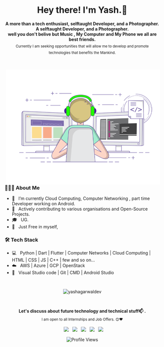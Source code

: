 <h1 align="center"> Hey there! I'm Yash.👋</h1>
<p align="center">
  <b>A more than a tech enthusiast, selftaught Developer, and a Photographer.</b></br>
  <b>A selftaught Developer, and a Photographer.</b></br>
  <b>well you don't belive but Music , My Computer and My Phone we all are best friends.</b></br>
  <sub>Currently I am seeking opportunities that will allow me to develop and promote technologies that benefits the Mankind.<sub>
</p>
 
 <p align="center">
  <img src="https://raw.githubusercontent.com/andreasbm/readme/master/assets/lines/colored.png" img width="5000" height="3" />
</p>
<img align="right" alt="GIF" src="https://github.com/YashAgarwalDev/yashagarwaldev/blob/main/code.gif" width="500"/>


<h3> 👨🏻‍💻 About Me </h3>

- 🔭 &nbsp; I’m currently Cloud Computing, Computer Networking , part time Developer working on Android.
- 🤔 &nbsp; Actively contributing to various organisations and Open-Source Projects.
- 🎓 &nbsp; UG.
- 🌱 &nbsp; Just Free in myself,

<h3>🛠 Tech Stack</h3>

- 💻 &nbsp; Python | Dart | Flutter | Computer Networks | Cloud Computing | HTML | CSS | JS | C++ | few and so on...
- ☁️ &nbsp; AWS | Azure | GCP | OpenStack
- 🔧 &nbsp; Visual Studio code | Git | CMD | Android Studio

<br>
<p align="center"> <img src="https://github-readme-stats.vercel.app/api?username=yashagarwaldev&show_icons=true" alt="yashagarwaldev" /> </p>

<br>

<p align="center">
  <b>Let's discuss about future technology and technical stuff📫 .</b></br>
  <sub>I am open to all Internships and Job Offers. 😊❤<sub>
</p>
<p align="center">
&nbsp; <a href="https://wa.me/+91XX" target="_blank" rel="noopener noreferrer"><img src="https://img.icons8.com/plasticine/100/000000/whatsapp.png" width="50" /></a> 
&nbsp; <a href="https://twitter.com/yash_developer" target="_blank" rel="noopener noreferrer"><img src="https://img.icons8.com/plasticine/100/000000/twitter.png" width="50" /></a>  
&nbsp; <a href="https://www.instagram.com/yashagarwal.co" target="_blank" rel="noopener noreferrer"><img src="https://img.icons8.com/plasticine/100/000000/instagram-new.png" width="50" /></a>  
&nbsp; <a href="https://www.linkedin.com/in/yash-agarwal-881a7b134" target="_blank" rel="noopener noreferrer"><img src="https://img.icons8.com/plasticine/100/000000/linkedin.png" width="50" /></a>
&nbsp; <a href="mailto:yashsidd98@gmail.com" target="_blank" rel="noopener noreferrer"><img src="https://img.icons8.com/plasticine/100/000000/gmail.png"  width="50" /></a>
</p>
  <p align="center"> <img src="https://komarev.com/ghpvc/?username=yashagarwaldev&label=Views&color=blue&style=plastic" alt="Profile Views" /> </p>


